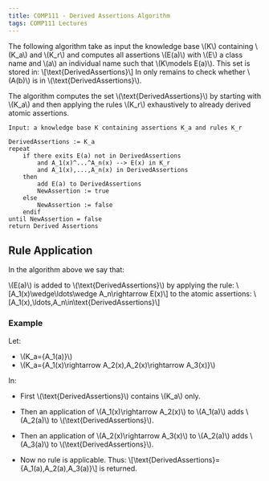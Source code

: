 ```yaml
---
title: COMP111 - Derived Assertions Algorithm
tags: COMP111 Lectures
---
```

The following algorithm take as input the knowledge base &#92;(K&#92;) containing &#92;(K_a&#92;) and &#92;(K_r&#92;) and computes all assertions &#92;(E(a)&#92;) with &#92;(E&#92;) a class name and &#92;(a&#92;) an individual name such that &#92;(K\models E(a)&#92;). This set is stored in: &#92;[\text{DerivedAssertions}&#92;] In only remains to check whether &#92;(A(b)&#92;) is in &#92;(\text{DerivedAssertions}&#92;). 

The algorithm computes the set &#92;(\text{DerivedAssertions}&#92;) by starting with &#92;(K_a&#92;) and then applying the rules &#92;(K_r&#92;) exhaustively to already derived atomic assertions.

```
Input: a knowledge base K containing assertions K_a and rules K_r
	
DerivedAssertions := K_a
repeat
	if there exits E(a) not in DerivedAssertions
		and A_1(x)^...^A_n(x) --> E(x) in K_r
		and A_1(x),...,A_n(x) in DerivedAssertions
	then 
		add E(a) to DerivedAssertions
		NewAssertion := true
	else 
		NewAssertion := false
	endif
until NewAssertion = false
return Derived Assertions
```

## Rule Application
In the algorithm above we say that:

&#92;(E(a)&#92;) is added to &#92;(\text{DerivedAssertions}&#92;) by applying the rule:
&#92;[A_1(x)\wedge\ldots\wedge A_n\rightarrow E(x)&#92;]
to the atomic assertions:
&#92;[A_1(x),\ldots,A_n\in\text{DerivedAssertions}&#92;]

### Example
Let:

* &#92;(K_a=\{A_1(a)\}&#92;)
* &#92;(K_a=\{A_1(x)\rightarrow A_2(x),A_2(x)\rightarrow A_3(x)\}&#92;)

In:

* First &#92;(\text{DerivedAssertions}&#92;) contains &#92;(K_a&#92;) only.

* Then an application of &#92;(A_1(x)\rightarrow A_2(x)&#92;) to &#92;(A_1(a)&#92;) adds &#92;(A_2(a)&#92;) to &#92;(\text{DerivedAssertions}&#92;).

* Then an application of &#92;(A_2(x)\rightarrow A_3(x)&#92;) to &#92;(A_2(a)&#92;) adds &#92;(A_3(a)&#92;) to &#92;(\text{DerivedAssertions}&#92;).

* Now no rule is applicable. Thus:
&#92;[\text{DerivedAssertions}=\{A_1(a),A_2(a),A_3(a)\}&#92;]
is returned.
